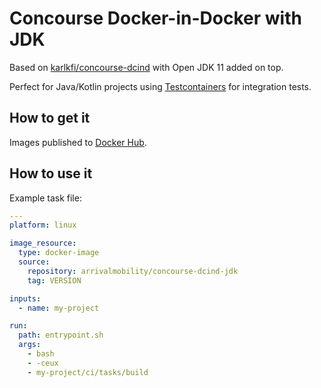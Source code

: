# Concourse Docker-in-Docker with JDK
Based on [karlkfi/concourse-dcind](https://github.com/karlkfi/concourse-dcind) with Open JDK 11 added on top.

Perfect for Java/Kotlin projects using [Testcontainers](https://www.testcontainers.org/) for integration tests.

## How to get it
Images published to [Docker Hub](https://hub.docker.com/r/arrivalmobility/concourse-dcind-jdk).

## How to use it
Example task file: 
```yaml
---
platform: linux

image_resource:
  type: docker-image
  source:
    repository: arrivalmobility/concourse-dcind-jdk
    tag: VERSION

inputs:
  - name: my-project

run:
  path: entrypoint.sh
  args:
    - bash
    - -ceux
    - my-project/ci/tasks/build
```
